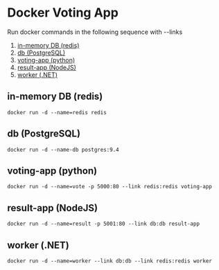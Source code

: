 # Docker Voting App #

Run docker commands in the following sequence with --links

<!-- MarkdownTOC style="ordered" -->

1. [in-memory DB \(redis\)](#in-memory-db-redis)
1. [db \(PostgreSQL\)](#db-postgresql)
1. [voting-app \(python\)](#voting-app-python)
1. [result-app \(NodeJS\)](#result-app-nodejs)
1. [worker \(.NET\)](#worker-net)

<!-- /MarkdownTOC -->

## in-memory DB (redis) ##

```
docker run -d --name=redis redis
```

## db (PostgreSQL) ##

```
docker run -d --name-db postgres:9.4
```

## voting-app (python) ##

```
docker run -d --name=vote -p 5000:80 --link redis:redis voting-app
```

## result-app (NodeJS) ##

```
docker run -d --name=result -p 5001:80 --link db:db result-app
```

## worker (.NET) ##

```
docker run -d --name=worker --link db:db --link redis:redis worker
```
